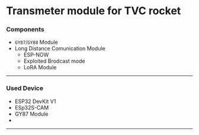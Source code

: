 # Transmeter module for TVC rocket

### Components
- `GY87`/`GY88` Module
- Long Distance Comunication Module
    - ESP-NOW
    - Exploited Brodcast mode
    - LoRA Module
---

### Used Device 
- ESP32 DevKit V1
- ESp32S-CAM 
- GY87 Module
- 

---